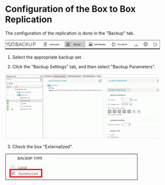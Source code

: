 # Configuration of the Box to Box Replication

The configuration of the replication is done in the "Backup" tab.

![](../.gitbook/assets/menu_backup%20%283%29.gif)

1. Select the appropriate backup set.

2. Click the "Backup Settings" tab, and then select "Backup Parameters".

![](../.gitbook/assets/backup_param.gif)

3. Check the box "Externalized".

![](../.gitbook/assets/option_outsource.gif)

